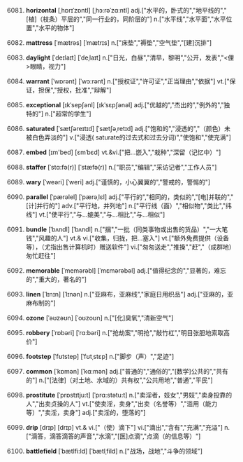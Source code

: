 6081. **horizontal**
[ˌhɒrɪˈzɒntl]  [ˌhɔ:rəˈzɑ:ntl]
adj.["水平的，卧式的","地平线的","[植]（枝条）平层的","同一行业的，同阶层的"]  n.["水平线","水平面","水平位置","水平的物体"]  

6082. **mattress**
[ˈmætrəs]  [ˈmætrɪs]
n.["床垫","褥垫","空气垫","[建]沉排"]  

6083. **daylight**
[ˈdeɪlaɪt]  [ˈdeˌlaɪt]
n.["日光，白昼","清早，黎明","公开，发表","<俚>眼睛，视力"]  

6084. **warrant**
[ˈwɒrənt]  [ˈwɔ:rənt]
n.["授权证","许可证","正当理由","依据"]  vt.["保证，担保","授权，批准","辩解"]  

6085. **exceptional**
[ɪkˈsepʃənl]  [ɪkˈsɛpʃənəl]
adj.["优越的","杰出的","例外的","独特的"]  n.["超常的学生"]  

6086. **saturated**
[ˈsætʃəreɪtɪd]  [ˈsætʃəˌretɪd]
adj.["饱和的","浸透的","（颜色）未被白色弄淡的"]  v.["浸透( saturate的过去式和过去分词)","使饱和","使充满"]  

6087. **embed**
[ɪm'bed]  [ɛmˈbɛd]
vt.&vi.["把…嵌入","栽种","深留（记忆中）"]  

6088. **staffer**
[ˈstɑ:fə(r)]  [ˈstæfə(r)]
n.["职员","编辑","采访记者","工作人员"]  

6089. **wary**
[ˈweəri]  [ˈweri]
adj.["谨慎的，小心翼翼的","警戒的，警惕的"]  

6090. **parallel**
[ˈpærəlel]  [ˈpærəˌlɛl]
adj.["平行的","相同的，类似的","[电]并联的","[计]并行的"]  adv.["平行地，并列地"]  n.["平行线（面）","相似物","类比","纬线"]  vt.["使平行","与…媲美","与…相比","与…相似"]  

6091. **bundle**
[ˈbʌndl]  [ˈbʌndl]
n.["捆","一批（同类事物或出售的货品）","一大笔钱","风趣的人"]  vt.& vi.["收集，归拢，把…塞入"]  vt.["额外免费提供（设备等），（尤指出售计算机时）赠送软件"]  vi.["匆匆送走","推搡","赶","（成群地）匆忙赶往"]  

6092. **memorable**
[ˈmemərəbl]  [ˈmɛmərəbəl]
adj.["值得纪念的","显著的，难忘的","重大的，著名的"]  

6093. **linen**
[ˈlɪnɪn]  [ˈlɪnən]
n.["亚麻布，亚麻线","家庭日用织品"]  adj.["亚麻的，亚麻布制的"]  

6094. **ozone**
[ˈəʊzəʊn]  [ˈoʊzoʊn]
n.["[化]臭氧","清新空气"]  

6095. **robbery**
[ˈrɒbəri]  [ˈrɑ:bəri]
n.["抢劫案","明抢","敲竹杠","明目张胆地索取高价"]  

6096. **footstep**
[ˈfʊtstep]  [ˈfʊtˌstɛp]
n.["脚步（声）","足迹"]  

6097. **common**
[ˈkɒmən]  [ˈkɑ:mən]
adj.["普通的","通俗的","[数学]公共的","共有的"]  n.["[法律]（对土地、水域的）共有权","公共用地","普通","平民"]  

6098. **prostitute**
[ˈprɒstɪtju:t]  [ˈprɑ:stətu:t]
n.["卖淫者，妓女","男妓","卖身投靠的人","出卖贞操的人"]  vt.["使卖淫，卖身","出卖（名誉等）","滥用（能力等）","卖淫，卖身"]  adj.["卖淫的，堕落的"]  

6099. **drip**
[drɪp]  [drɪp]
vt.& vi.["（使）滴下"]  vi.["滴出","含有","充满","充溢"]  n.["滴答，滴答滴答的声音","水滴","[医]点滴","点滴（的信息等）"]  

6100. **battlefield**
[ˈbætlfi:ld]  [ˈbætlˌfild]
n.["战场，战地","斗争的领域"]  

